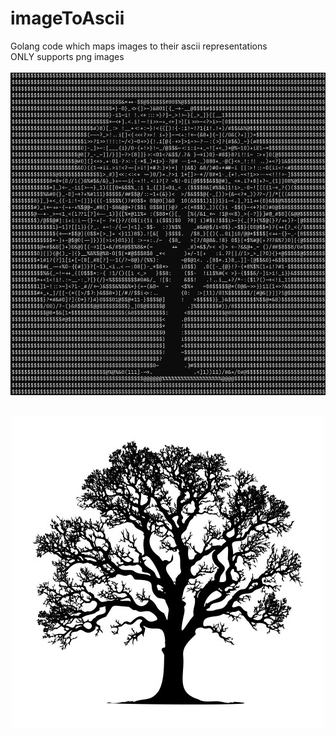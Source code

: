 # imageToAscii
Golang code which maps images to their ascii representations
<br />
ONLY supports png images
<br />
<br />
![screenshot](./output.png)
<br />
<br />
<p align="center">
  <img src="./image.png">
</p>

